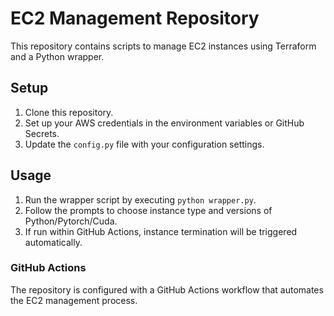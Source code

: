 # EC2 Management Repository

This repository contains scripts to manage EC2 instances using Terraform and a Python wrapper.

## Setup

1. Clone this repository.
2. Set up your AWS credentials in the environment variables or GitHub Secrets.
3. Update the `config.py` file with your configuration settings.

## Usage

1. Run the wrapper script by executing `python wrapper.py`.
2. Follow the prompts to choose instance type and versions of Python/Pytorch/Cuda.
3. If run within GitHub Actions, instance termination will be triggered automatically.

### GitHub Actions

The repository is configured with a GitHub Actions workflow that automates the EC2 management process.


